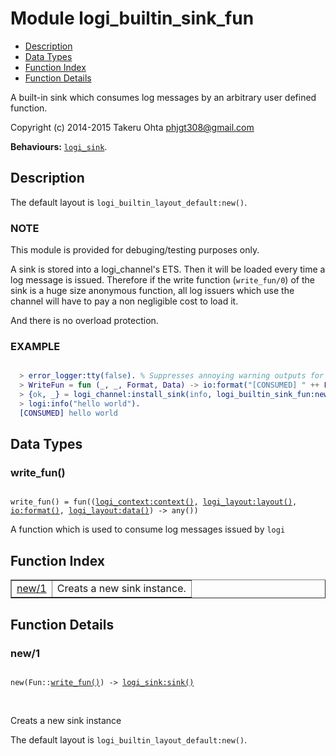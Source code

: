 

# Module logi_builtin_sink_fun #
* [Description](#description)
* [Data Types](#types)
* [Function Index](#index)
* [Function Details](#functions)

A built-in sink which consumes log messages by an arbitrary user defined function.

Copyright (c) 2014-2015 Takeru Ohta <phjgt308@gmail.com>

__Behaviours:__ [`logi_sink`](logi_sink.md).

<a name="description"></a>

## Description ##

The default layout is `logi_builtin_layout_default:new()`.


### <a name="NOTE">NOTE</a> ###

This module is provided for debuging/testing purposes only.

A sink is stored into a logi_channel's ETS.
Then it will be loaded every time a log message is issued.
Therefore if the write function (`write_fun/0`) of the sink is a huge size anonymous function,
all log issuers which use the channel will have to pay a non negligible cost to load it.

And there is no overload protection.


### <a name="EXAMPLE">EXAMPLE</a> ###


```erlang

  > error_logger:tty(false). % Suppresses annoying warning outputs for brevity
  > WriteFun = fun (_, _, Format, Data) -> io:format("[CONSUMED] " ++ Format ++ "\n", Data) end.
  > {ok, _} = logi_channel:install_sink(info, logi_builtin_sink_fun:new(WriteFun)).
  > logi:info("hello world").
  [CONSUMED] hello world
```

<a name="types"></a>

## Data Types ##




### <a name="type-write_fun">write_fun()</a> ###


<pre><code>
write_fun() = fun((<a href="logi_context.md#type-context">logi_context:context()</a>, <a href="logi_layout.md#type-layout">logi_layout:layout()</a>, <a href="io.md#type-format">io:format()</a>, <a href="logi_layout.md#type-data">logi_layout:data()</a>) -&gt; any())
</code></pre>

 A function which is used to consume log messages issued by `logi`

<a name="index"></a>

## Function Index ##


<table width="100%" border="1" cellspacing="0" cellpadding="2" summary="function index"><tr><td valign="top"><a href="#new-1">new/1</a></td><td>Creats a new sink instance.</td></tr></table>


<a name="functions"></a>

## Function Details ##

<a name="new-1"></a>

### new/1 ###

<pre><code>
new(Fun::<a href="#type-write_fun">write_fun()</a>) -&gt; <a href="logi_sink.md#type-sink">logi_sink:sink()</a>
</code></pre>
<br />

Creats a new sink instance

The default layout is `logi_builtin_layout_default:new()`.

